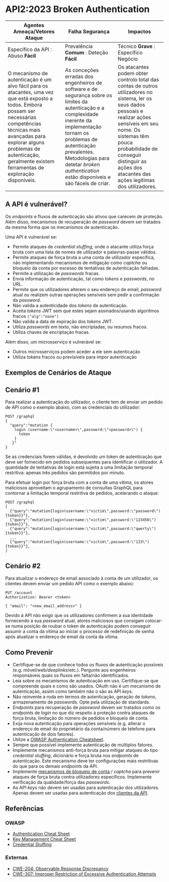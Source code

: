 # API2:2023 Broken Authentication

| Agentes Ameaça/Vetores Ataque | Falha Segurança | Impactos |
| - | - | - |
| Específico da API : Abuso **Fácil** | Prevalência **Comum** : Deteção **Fácil** | Técnico **Grave** : Específico Negócio |
| O mecanismo de autenticação é um alvo fácil para os atacantes, uma vez que está exposto a todos. Embora possam ser necessárias competências técnicas mais avançadas para explorar alguns problemas de autenticação, geralmente existem ferramentas de exploração disponíveis. | As conceções erradas dos engenheiros de software e de segurança sobre os limites da autenticação e a complexidade inerente da implementação tornam os problemas de autenticação prevalentes. Metodologias para detetar *broken authentication* estão disponíveis e são fáceis de criar. | Os atacantes podem obter controlo total das contas de outros utilizadores no sistema, ler os seus dados pessoais e realizar ações sensíveis em seu nome. Os sistemas têm pouca probabilidade de conseguir distinguir as ações dos atacantes das ações legítimas dos utilizadores. |

## A API é vulnerável?

Os _endpoints_ e fluxos de autenticação são ativos que carecem de proteção. Além 
disso, mecanismos de recuperação de _password_ devem ser tratados da mesma forma 
que os mecanismos de autenticação.

Uma API é vulnerável se:

* Permite ataques de _credential stuffing_, onde o atacante utiliza força bruta
  com uma lista de nomes de utilizador e palavras-passe válidos.
* Permite ataques de força bruta a uma conta de utilizador específica, não
  implementando mecanismos de mitigação como _captcha_ ou bloqueio da conta por
  excesso de tentativas de autenticação falhadas.
* Permite a utilização de _passwords_ fracas.
* Envia informação de autenticação, tal como _tokens_ e _passwords_, no URL.
* Permite que os utilizadores alterem o seu endereço de email, _password_ atual 
  ou realizem outras operações sensíveis sem pedir a confirmação da _password_.
* Não valida a autenticidade dos _tokens_ de autenticação.
* Aceita _tokens_ JWT sem que estes sejam assinados/usando algoritmos fracos
  `("alg":"none")`
* Não valida a data de expiração dos _tokens_ JWT.
* Utiliza _passwords_ em texto, não encriptadas, ou resumos fracos.
* Utiliza chaves de encriptação fracas.

Além disso, um microsserviço é vulnerável se:

* Outros microsserviços podem aceder a ele sem autenticação
* Utiliza tokens fracos ou previsíveis para impor autenticação

## Exemplos de Cenários de Ataque

## Cenário #1

Para realizar a autenticação do utilizador, o cliente tem de enviar um pedido de 
API como o exemplo abaixo, com as credenciais do utilizador:

```
POST /graphql
{
  "query":"mutation {
    login (username:\"<username>\",password:\"<password>\") {
      token
    }
   }"
}
```

Se as credenciais forem válidas, é devolvido um token de autenticação que deve 
ser fornecido em pedidos subsequentes para identificar o utilizador. A 
quantidade de tentativas de login está sujeita a uma limitação temporal 
restritiva: apenas três pedidos são permitidos por minuto.

Para efetuar login por força bruta com a conta de uma vítima, os atores 
maliciosos aproveitam o agrupamento de consultas GraphQL para contornar a 
limitação temporal restritiva de pedidos, acelerando o ataque:

```
POST /graphql
[
  {"query":"mutation{login(username:\"victim\",password:\"password\"){token}}"},
  {"query":"mutation{login(username:\"victim\",password:\"123456\"){token}}"},
  {"query":"mutation{login(username:\"victim\",password:\"qwerty\"){token}}"},
  ...
  {"query":"mutation{login(username:\"victim\",password:\"123\"){token}}"},
]
```

## Cenário #2

Para atualizar o endereço de email associado à conta de um utilizador, os 
clientes devem enviar um pedido API como o exemplo abaixo:

```
PUT /account
Authorization: Bearer <token>

{ "email": "<new_email_address>" }
```

Devido à API não exigir que os utilizadores confirmem a sua identidade 
fornecendo a sua _password_ atual, atores maliciosos que consigam colocar-se 
numa posição de roubar o token de autenticação podem conseguir assumir a conta 
da vítima ao iniciar o processo de redefinição de senha após atualizar o 
endereço de email da conta da vítima.

## Como Prevenir

* Certifique-se de que conhece todos os fluxos de autenticação possíveis (e.g.
  móvel/web/_deeplinks_/etc.). Pergunte aos engenheiros responsáveis quais os
  fluxos em falta/não identificados.
* Leia sobre os mecanismos de autenticação em uso. Certifique-se que compreende
  quais e como são usados. OAuth não é um mecanismo de autenticação, assim como
  também não o são as API _keys_.
* Não reinvente a roda em termos de autenticação, geração de _tokens_,
  armazenamento de _passwords_. Opte pela utilização de standards.
* _Endpoints_ para recuperação de _password_ devem ser tratados como os
  _endpoints_ de _login_ no que diz respeito à proteção contra ataques de força
  bruta, limitação do número de pedidos e bloqueio de conta.
* Exija nova autenticação para operações sensíveis (e.g. alterar o
  endereço de email do proprietário da conta/número de telefone para
  autenticação de dois fatores).
* Utilize a [OWASP Authentication Cheatsheet][1].
* Sempre que possível implemente autenticação de múltiplos fatores.
* Implemente mecanismos anti-força bruta para mitigar ataques do tipo
  _credential stuffing_, dicionário e força bruta nos _endpoints_ de
  autenticação. Este mecanismo deve ter configurações mais restritivas do que
  para os demais _endpoints_ da API.
* Implemente [mecanismos de bloqueio de conta][2] / _captcha_ para prevenir
  ataques de força bruta contra utilizadores específicos. Implemente verificação
  da qualidade/força das _passwords_.
* As API _keys_ não devem ser usadas para autenticação dos utilizadores. Apenas
  devem ser usadas para autenticação dos [clientes da API][3].

## Referências

### OWASP

* [Authentication Cheat Sheet][1]
* [Key Management Cheat Sheet][4]
* [Credential Stuffing][5]

### Externas

* [CWE-204: Observable Response Discrepancy][6]
* [CWE-307: Improper Restriction of Excessive Authentication Attempts][7]

[1]: https://cheatsheetseries.owasp.org/cheatsheets/Authentication_Cheat_Sheet.html
[2]: https://owasp.org/www-project-web-security-testing-guide/latest/4-Web_Application_Security_Testing/04-Authentication_Testing/03-Testing_for_Weak_Lock_Out_Mechanism(OTG-AUTHN-003)
[3]: https://cloud.google.com/endpoints/docs/openapi/when-why-api-key
[4]: https://cheatsheetseries.owasp.org/cheatsheets/Key_Management_Cheat_Sheet.html
[5]: https://owasp.org/www-community/attacks/Credential_stuffing
[6]: https://cwe.mitre.org/data/definitions/204.html
[7]: https://cwe.mitre.org/data/definitions/307.html
